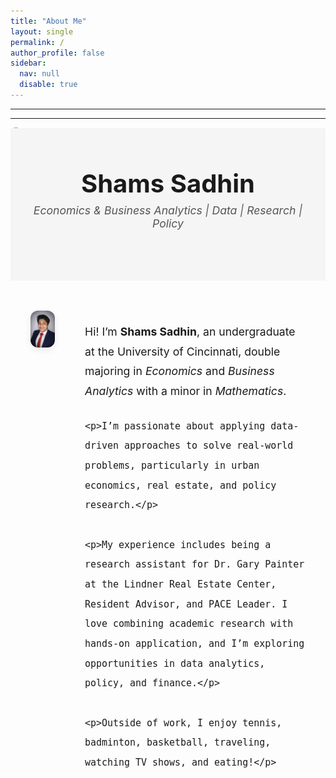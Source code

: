 ```yaml
---
title: "About Me"
layout: single
permalink: /
author_profile: false
sidebar:
  nav: null
  disable: true
---
```


---

---
<style>
  .sidebar, .page__sidebar, .page__meta {
    display: none !important;
  }
  .page {
    display: block !important;
  }
  .page__main {
    width: 100% !important;
  }
</style>

<style>
  .hero-banner {
    position: relative;
    text-align: center;
    padding: 4rem 1rem;
    background: #f5f5f5;
    font-family: "Inter", sans-serif;
  }

  .hero-banner h1 {
    font-size: 2.5rem;
    margin: 0;
  }

  .hero-banner p {
    font-style: italic;
    font-size: 1.1rem;
    color: #555;
    margin-top: 0.5rem;
  }

  .hero-image img {
    width: 100%;
    max-height: 400px;
    object-fit: cover;
    display: block;
    border-radius: 8px;
    margin-bottom: -1rem;
  }

  .bio-container {
    display: flex;
    gap: 3rem;
    max-width: 1100px;
    margin: 3rem auto;
    padding: 0 2rem;
    align-items: flex-start;
  }

  .bio-image img {
    width: 280px;
    border-radius: 12px;
    box-shadow: 0 4px 12px rgba(0, 0, 0, 0.08);
  }

  .bio-text {
    font-size: 1.1rem;
    line-height: 1.8;
    max-width: 100%;
  }

  .bio-text p {
    margin-bottom: 1.5rem;
  }

  @media screen and (max-width: 768px) {
    .bio-container {
      flex-direction: column;
      align-items: center;
    }

    .bio-image img {
      width: 200px;
    }

    .bio-text {
      text-align: center;
    }
  }
</style>

<!-- Full-width image (hero background) -->
<div class="hero-image">
  <img src="/assets/images/banner.jpg" alt="Banner of Shams Sadhin" />
</div>

<!-- Banner with name and subtitle -->
<div class="hero-banner">
  <h1>Shams Sadhin</h1>
  <p>Economics & Business Analytics | Data | Research | Policy</p>
</div>

<!-- Bio section below -->
<div class="bio-container">
  <div class="bio-image">
    <img src="/assets/images/biopic.jpg" alt="Shams Sadhin headshot" />
  </div>
  <div class="bio-text">
    <p>Hi! I’m <strong>Shams Sadhin</strong>, an undergraduate at the University of Cincinnati, double majoring in <em>Economics</em> and <em>Business Analytics</em> with a minor in <em>Mathematics</em>.</p>

    <p>I’m passionate about applying data-driven approaches to solve real-world problems, particularly in urban economics, real estate, and policy research.</p>

    <p>My experience includes being a research assistant for Dr. Gary Painter at the Lindner Real Estate Center, Resident Advisor, and PACE Leader. I love combining academic research with hands-on application, and I’m exploring opportunities in data analytics, policy, and finance.</p>

    <p>Outside of work, I enjoy tennis, badminton, basketball, traveling, watching TV shows, and eating!</p>
  </div>
</div>

